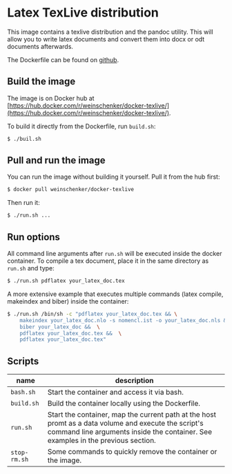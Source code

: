# Latex TexLive distribution

This image contains a texlive distribution and the pandoc utility. This will allow you to write latex documents and convert them into docx or odt documents afterwards.

The Dockerfile can be found on [github](https://github.com/janweinschenker/docker-texlive).

## Build the image

The image is on Docker hub at [https://hub.docker.com/r/weinschenker/docker-texlive/](https://hub.docker.com/r/weinschenker/docker-texlive/).

To build it directly from the Dockerfile, run `build.sh`: 

```bash
$ ./buil.sh
```

## Pull and run the image

You can run the image without building it yourself. Pull it from the hub first:

```bash
$ docker pull weinschenker/docker-texlive
```

Then run it:

```bash
$ ./run.sh ...
```

## Run options
All command line arguments after `run.sh` will be executed inside the docker container. To compile a tex document, place it in the same directory as `run.sh` and type:

```bash
$ ./run.sh pdflatex your_latex_doc.tex
```

A more extensive example that executes multiple commands (latex compile, makeindex and biber) inside the container:
```bash
$ ./run.sh /bin/sh -c "pdflatex your_latex_doc.tex && \
    makeindex your_latex_doc.nlo -s nomencl.ist -o your_latex_doc.nls && \
    biber your_latex_doc &&  \
    pdflatex your_latex_doc.tex &&  \
    pdflatex your_latex_doc.tex"
```

## Scripts

| name       | description |
| ---        | ---         |
| `bash.sh`  | Start the container and access it via bash. |
| `build.sh` | Build the container locally using the Dockerfile. |
| `run.sh`   | Start the container, map the current path at the host promt as a data volume and execute the script's command line arguments inside the container. See examples in the previous section. |
| `stop-rm.sh` | Some commands to quickly remove the container or the image. |
